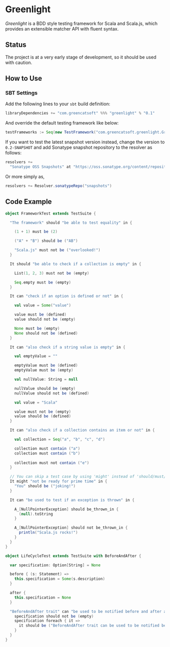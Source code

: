 # Greenlight
_Greenlight_ is a BDD style testing framework for Scala and Scala.js, which provides an extensible matcher API with fluent syntax.

## Status

The project is at a very early stage of development, so it should be used with caution.

## How to Use

### SBT Settings

Add the following lines to your ```sbt``` build definition:

```scala
libraryDependencies += "com.greencatsoft" %%% "greenlight" % "0.1"
```

And override the default testing framework like below:

```scala
testFrameworks := Seq(new TestFramework("com.greencatsoft.greenlight.Greenlight"))
```

If you want to test the latest snapshot version instead, change the version to 
```0.2-SNAPSHOT``` and add Sonatype snapshot repository to the resolver as follows: 

```scala
resolvers += 
  "Sonatype OSS Snapshots" at "https://oss.sonatype.org/content/repositories/snapshots"
```

Or more simply as,
```scala
resolvers += Resolver.sonatypeRepo("snapshots")
```

## Code Example

```scala
object FrameworkTest extends TestSuite {

  "The framework" should "be able to test equality" in {

    (1 + 1) must be (2)

    ("A" + "B") should be ("AB")

    "Scala.js" must not be ("overlooked!")
  }

  It should "be able to check if a collection is empty" in {

    List(1, 2, 3) must not be (empty)

    Seq.empty must be (empty)
  }

  It can "check if an option is defined or not" in {

    val value = Some("value")

    value must be (defined)
    value should not be (empty)

    None must be (empty)
    None should not be (defined)
  }

  It can "also check if a string value is empty" in {

    val emptyValue = ""

    emptyValue must be (defined)
    emptyValue must be (empty)

    val nullValue: String = null

    nullValue should be (empty)
    nullValue should not be (defined)

    val value = "Scala"

    value must not be (empty)
    value should be (defined)
  }

  It can "also check if a collection contains an item or not" in {

    val collection = Seq("a", "b", "c", "d")

    collection must contain ("a")
    collection must contain ("b")
    
    collection must not contain ("e")
  }

  // You can skip a test case by using 'might' instead of 'should/must/can'.
  It might "not be ready for prime time" in {
    "You" should be ("joking!")
  }

  It can "be used to test if an exception is thrown" in {

    A_[NullPointerException] should be_thrown_in {
      (null).toString
    }

    A_[NullPointerException] should not be_thrown_in {
      println("Scala.js rocks!")
    }
  }
}

object LifeCycleTest extends TestSuite with BeforeAndAfter {

  var specification: Option[String] = None

  before { (s: Statement) =>
    this.specification = Some(s.description)
  }

  after {
    this.specification = None
  }

  "BeforeAndAfter trait" can "be used to be notified before and after a specification" in {
    specification should not be (empty)
    specification foreach { it =>
      it should be ("BeforeAndAfter trait can be used to be notified before and after a specification")
    }
  }
}
```
